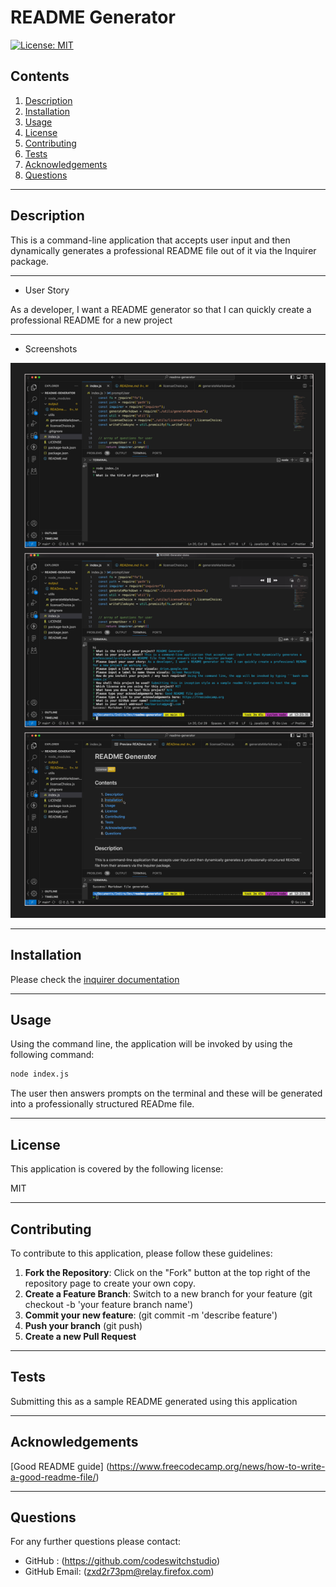    
#  README Generator

[![License: MIT](https://img.shields.io/badge/License-MIT-yellow.svg)](https://opensource.org/licenses/MIT)

## Contents

1. [Description](#description) 
2. [Installation](#installation)
3. [Usage](#usage)
4. [License](#license)
5. [Contributing](#contributing)
6. [Tests](#tests)
7. [Acknowledgements](#acknowledgements)
8. [Questions](#questions)

---
## Description 

This is a command-line application that accepts user input and then dynamically generates a professional README file out of it via the Inquirer package.

---

 + User Story

As a developer, I want a README generator so that I can quickly create a professional README for a new project

---

 + Screenshots

![Screenshots](../images/Screenshots.png)

---

## Installation

  Please check the [inquirer documentation](https://www.npmjs.com/package/inquirer#installation)

---

## Usage

Using the command line, the application will be invoked by using the following command:
```bash
node index.js
```
The user then answers prompts on the terminal and these will be generated into a professionally structured READme file.


---

## License
  This application is covered by the following license:

  MIT

---

## Contributing

To contribute to this application, please follow these guidelines:
1. **Fork the Repository**: Click on the "Fork" button at the top right of the repository page to create your own copy.
2. **Create a Feature Branch**: Switch to a new branch for your feature 
(git checkout -b 'your feature branch name')
3. **Commit your new feature**:  (git commit -m 'describe feature')
4. **Push your branch** (git push)
5. **Create a new Pull Request**

---

## Tests

  Submitting this as a sample README generated using this application

---

## Acknowledgements

  [Good README guide]
  (https://www.freecodecamp.org/news/how-to-write-a-good-readme-file/)

---

## Questions
  For any further questions please contact:
* GitHub : (https://github.com/codeswitchstudio)
* GitHub Email: (zxd2r73pm@relay.firefox.com)
  
  

